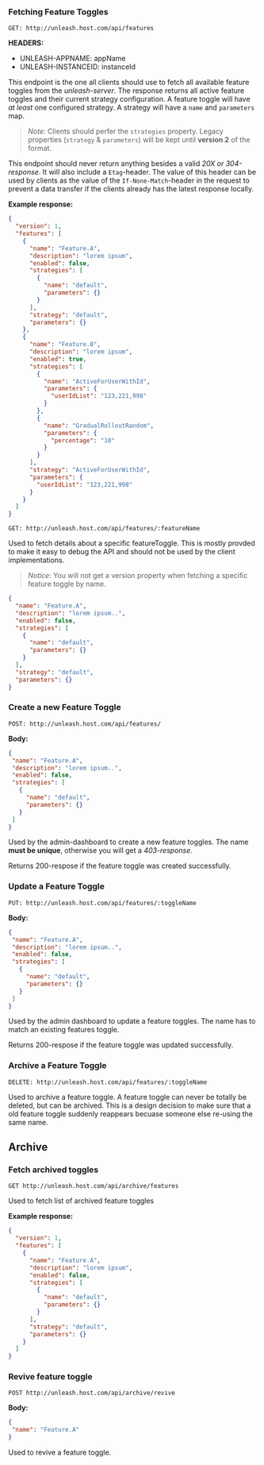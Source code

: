 ### Fetching Feature Toggles

`GET: http://unleash.host.com/api/features`

**HEADERS:**

* UNLEASH-APPNAME: appName
* UNLEASH-INSTANCEID: instanceId

This endpoint is the one all clients should use to fetch all available feature toggles 
from the _unleash-server_. The response returns all active feature toggles and their 
current strategy configuration. A feature toggle will have _at least_ one configured strategy. 
A strategy will have a `name` and `parameters` map.

> _Note:_ Clients should perfer the `strategies` property. 
> Legacy properties (`strategy` & `parameters`) will be kept until **version 2** of the format.   

This endpoint should never return anything besides a valid *20X or 304-response*. It will also 
include a `Etag`-header. The value of this header can be used by clients as the value of 
the `If-None-Match`-header in the request to prevent a data transfer if the clients already
has the latest response locally.

**Example response:**
```json
{
  "version": 1,
  "features": [
    {
      "name": "Feature.A",
      "description": "lorem ipsum",
      "enabled": false,
      "strategies": [
        {
          "name": "default",
          "parameters": {}
        }
      ],
      "strategy": "default",
      "parameters": {}
    },
    {
      "name": "Feature.B",
      "description": "lorem ipsum",
      "enabled": true,
      "strategies": [
        {
          "name": "ActiveForUserWithId",
          "parameters": {
            "userIdList": "123,221,998"
          }
        },
        {
          "name": "GradualRolloutRandom",
          "parameters": {
            "percentage": "10"
          }
        }
      ],
      "strategy": "ActiveForUserWithId",
      "parameters": {
        "userIdList": "123,221,998"
      }
    }
  ]
}
```

`GET: http://unleash.host.com/api/features/:featureName`

Used to fetch details about a specific featureToggle. This is mostly provded to make it easy to 
debug the API and should not be used by the client implementations.

> _Notice_: You will not get a version property when fetching a specific feature toggle by name.  

```json
{
  "name": "Feature.A",
  "description": "lorem ipsum..",
  "enabled": false,
  "strategies": [
    {
      "name": "default",
      "parameters": {}
    }
  ],
  "strategy": "default",
  "parameters": {}
}
```


### Create a new Feature Toggle

`POST: http://unleash.host.com/api/features/`

**Body:**
 ```json
{
  "name": "Feature.A",
  "description": "lorem ipsum..",
  "enabled": false,
  "strategies": [
    {
      "name": "default",
      "parameters": {}
    }
  ]
}
```

Used by the admin-dashboard to create a new feature toggles. The name **must be unique**, 
otherwise you will get a _403-response_.  

Returns 200-respose if the feature toggle was created successfully. 

### Update a Feature Toggle

`PUT: http://unleash.host.com/api/features/:toggleName`

**Body:**
 ```json
{
  "name": "Feature.A",
  "description": "lorem ipsum..",
  "enabled": false,
  "strategies": [
    {
      "name": "default",
      "parameters": {}
    }
  ]
}
```

Used by the admin dashboard to update a feature toggles. The name has to match an 
existing features toggle. 

Returns 200-respose if the feature toggle was updated successfully. 

### Archive a Feature Toggle

`DELETE: http://unleash.host.com/api/features/:toggleName`

Used to archive a feature toggle. A feature toggle can never be totally be deleted, 
but can be archived. This is a design decision to make sure that a old feature 
toggle suddenly reappears becuase someone else re-using the same name.

## Archive

### Fetch archived toggles

`GET http://unleash.host.com/api/archive/features`

Used to fetch list of archived feature toggles

**Example response:**
```json
{
  "version": 1,
  "features": [
    {
      "name": "Feature.A",
      "description": "lorem ipsum",
      "enabled": false,
      "strategies": [
        {
          "name": "default",
          "parameters": {}
        }
      ],
      "strategy": "default",
      "parameters": {}
    }
  ]
}
```

### Revive feature toggle

`POST http://unleash.host.com/api/archive/revive`

**Body:**
 ```json
{
  "name": "Feature.A"
}
```

Used to revive a feature toggle. 

